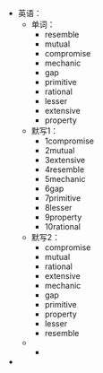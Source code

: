 - 英语：
	- 单词：
		- resemble
		- mutual
		- compromise
		- mechanic
		- gap
		- primitive
		- rational
		- lesser
		- extensive
		- property
	- 默写1：
		- 1compromise
		- 2mutual
		- 3extensive
		- 4resemble
		- 5mechanic
		- 6gap
		- 7primitive
		- 8lesser
		- 9property
		- 10rational
	- 默写2：
		- compromise
		- mutual
		- rational
		- extensive
		- mechanic
		- gap
		- primitive
		- property
		- lesser
		- resemble
	-
		-
-
